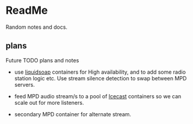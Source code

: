 # ReadMe

Random notes and docs.

## plans

Future TODO plans and notes

* use [liquidsoap](https://www.liquidsoap.info/) containers for High availability, and to add some radio station logic etc. Use stream silence detection to swap between MPD servers.

* feed MPD audio stream/s to a pool of [Icecast](https://icecast.org/) containers so we can scale out for more listeners.

* secondary MPD container for alternate stream.
